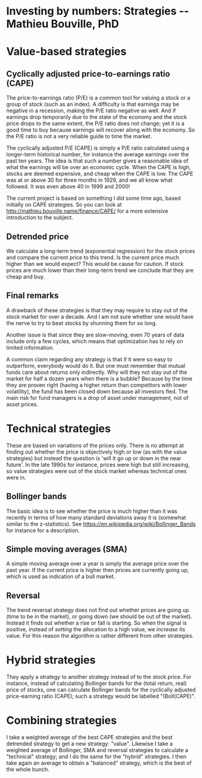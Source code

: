 Investing by numbers: Strategies  --  Mathieu Bouville, PhD
===========================================================


# Value-based strategies

## Cyclically adjusted price-to-earnings ratio (CAPE)
The price-to-earnings ratio (P/E) is a common tool for valuing a stock or a group of stock (such as an index). A difficulty is that earnings may be negative in a recession, making the P/E ratio negative as well. And if earnings drop temporarily due to the state of the economy and the stock price drops to the same extent, the P/E ratio does not change; yet it is a good time to buy because earnings will recover along with the economy. So the P/E ratio is not a very reliable guide to time the market.

The cyclically adjusted P/E (CAPE) is simply a P/E ratio calculated using a longer-term historical number, for instance the average earnings over the past ten years. The idea is that such a number gives a reasonable idea of what the earnings will be over an economic cycle. When the CAPE is high, stocks are deemed expensive, and cheap when the CAPE is low. The CAPE was at or above 30 for three months in 1929, and we all know what followed. It was even above 40 in 1999 and 2000!

The current project is based on something I did some time ago, based initially on CAPE strategies. So you can look at http://mathieu.bouville.name/finance/CAPE/ for a more extensive introduction to the subject.


## Detrended price
We calculate a long-term trend (exponential regression) for the stock prices and compare the current price to this trend. Is the current price much higher than we would expect? This would be cause for caution. If stock prices are much lower than their long-term trend we conclude that they are cheap and buy.


## Final remarks
A drawback of these strategies is that they may require to stay out of the stock market for over a decade. And I am not sure whether one would have the nerve to try to beat stocks by shunning them for so long. 

Another issue is that since they are slow-moving, even 70 years of data include only a few cycles, which means that optimization has to rely on limited information.

A common claim regarding any strategy is that if it were so easy to outperform, everybody would do it. But one must remember that mutual funds care about returns only indirectly. Why will they not stay out of the market for half a dozen years when there is a bubble? Because by the time they are proven right (having a higher return than competitors with lower volatility), the fund has been closed down because all investors fled. The main risk for fund managers is a drop of asset under management, not of asset prices.




# Technical strategies
These are based on variations of the prices only. There is no attempt at finding out whether the price is objectively high or low (as with the value strategies) but instead the question is 'will it go up or down in the near future'. In the late 1990s for instance, prices were high but still increasing, so value strategies were out of the stock market whereas technical ones were in.

## Bollinger bands
The basic idea is to see whether the price is much higher than it was recently in terms of how many standard deviations away it is (somewhat similar to the z-statistics). See https://en.wikipedia.org/wiki/Bollinger_Bands for instance for a description. 

## Simple moving averages (SMA)
A simple moving average over a year is simply the average price over the past year. If the current price is higher then prices are currently going up, which is used as indication of a bull market.

## Reversal
The trend reversal strategy does not find out whether prices are going up (time to be in the market), or going down (we should be out of the market). Instead it finds out whether a rise or fall is starting. So when the signal is positive, instead of _setting_ the allocation to a high value, we _increase_ its value. For this reason the algorithm is rather different from other strategies.


# Hybrid strategies
They apply a strategy to another strategy instead of to the stock price. For instance, instead of calculating Bollinger bands for the (total return, real) price of stocks, one can calculate Bollinger bands for the cyclically adjusted price-earning ratio (CAPE); such a strategy would be labelled "(Boll(CAPE)".



# Combining strategies
I take a weighted average of the best CAPE strategies and the best detrended strategy to get a new strategy: "value". Likewise I take a weighted average of Bollinger, SMA and reversal strategies to calculate a "technical" strategy; and I do the same for the "hybrid" strategies. I then take again an average to obtain a "balanced" strategy, which is the best of the whole bunch.